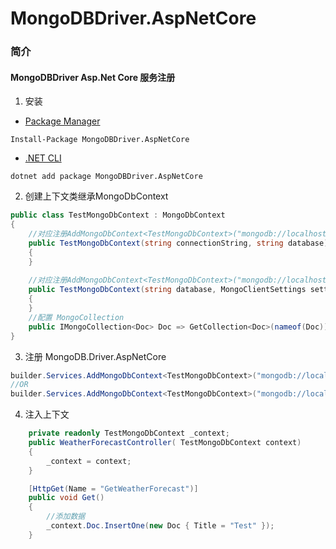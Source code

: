 # MongoDBDriver.AspNetCore
### 简介

#### MongoDBDriver  Asp.Net Core 服务注册

1. 安装

- [Package Manager](https://www.nuget.org/packages/MongoDB.Driver.AspNetCore)

```
Install-Package MongoDBDriver.AspNetCore
```

- [.NET CLI](https://www.nuget.org/packages/FreeRedis.AspNetCore)

```
dotnet add package MongoDBDriver.AspNetCore
```

2. 创建上下文类继承MongoDbContext

```C#
public class TestMongoDbContext : MongoDbContext
{
    //对应注册AddMongoDbContext<TestMongoDbContext>("mongodb://localhost:27017/", "Test")
    public TestMongoDbContext(string connectionString, string database) : base(connectionString, database)
    {
    }
    
	//对应注册AddMongoDbContext<TestMongoDbContext>("mongodb://localhost:27017/", "Test", options => {  })
    public TestMongoDbContext(string database, MongoClientSettings settings) : base(database, settings)
    {
    }
	//配置 MongoCollection
    public IMongoCollection<Doc> Doc => GetCollection<Doc>(nameof(Doc));
}
```

3. 注册 MongoDB.Driver.AspNetCore

```c#
builder.Services.AddMongoDbContext<TestMongoDbContext>("mongodb://localhost:27017/", "Test");
//OR
builder.Services.AddMongoDbContext<TestMongoDbContext>("mongodb://localhost:27017/", "Test", options => {  });
```

4. 注入上下文

```C#
    private readonly TestMongoDbContext _context;
    public WeatherForecastController( TestMongoDbContext context)
    {
        _context = context;
    }

    [HttpGet(Name = "GetWeatherForecast")]
    public void Get()
    {
        //添加数据
        _context.Doc.InsertOne(new Doc { Title = "Test" });
    }
```

